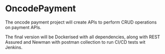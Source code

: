 # OncodePayment

The oncode payment project will create APIs to perform CRUD operations on
payment APIs.

The final version will be Dockerised with all dependencies, along with REST Assured and Newman with postman collection
to run CI/CD tests wit Jenkins.